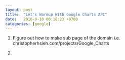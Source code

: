 ```yaml
---
layout: post
title:  "Let's Warmup With Google Charts API"
date:   2016-9-10 00:18:23 +0700
categories: [google]
---
```


1. Figure out how to make sub page of the domain i.e. christopherhsieh.com/projects/Google_Charts

2. 
